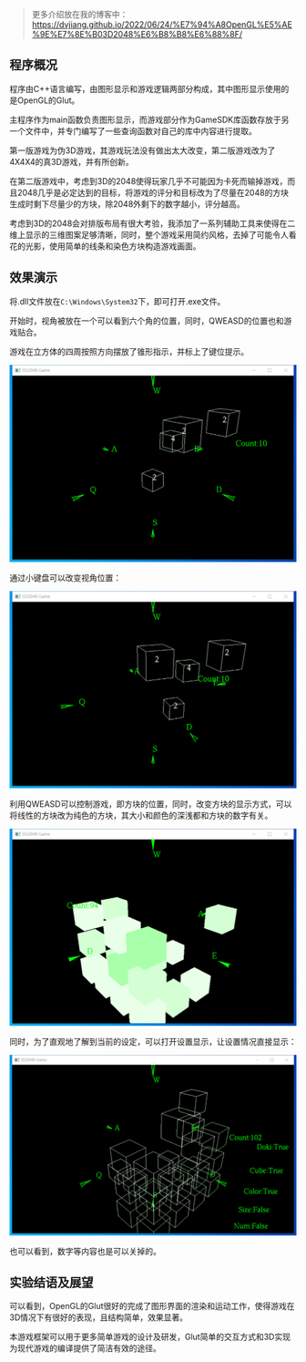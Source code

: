 

> 更多介绍放在我的博客中：https://dvjiang.github.io/2022/06/24/%E7%94%A8OpenGL%E5%AE%9E%E7%8E%B03D2048%E6%B8%B8%E6%88%8F/

## 程序概况

程序由C++语言编写，由图形显示和游戏逻辑两部分构成，其中图形显示使用的是OpenGL的Glut。

主程序作为main函数负责图形显示，而游戏部分作为GameSDK库函数存放于另一个文件中，并专门编写了一些查询函数对自己的库中内容进行提取。

第一版游戏为伪3D游戏，其游戏玩法没有做出太大改变，第二版游戏改为了4X4X4的真3D游戏，并有所创新。

在第二版游戏中，考虑到3D的2048使得玩家几乎不可能因为卡死而输掉游戏，而且2048几乎是必定达到的目标，将游戏的评分和目标改为了尽量在2048的方块生成时剩下尽量少的方块，除2048外剩下的数字越小，评分越高。

考虑到3D的2048会对排版布局有很大考验，我添加了一系列辅助工具来使得在二维上显示的三维图案足够清晰，同时，整个游戏采用简约风格，去掉了可能令人看花的光影，使用简单的线条和染色方块构造游戏画面。

## 效果演示

将.dll文件放在`C:\Windows\System32`下，即可打开.exe文件。

开始时，视角被放在一个可以看到六个角的位置，同时，QWEASD的位置也和游戏贴合。

游戏在立方体的四周按照方向摆放了锥形指示，并标上了键位提示。

![p1](p1.png)

通过小键盘可以改变视角位置：

![p2](p2.png)

利用QWEASD可以控制游戏，即方块的位置，同时，改变方块的显示方式，可以将线性的方块改为纯色的方块，其大小和颜色的深浅都和方块的数字有关。

![p3](p3.png)

同时，为了直观地了解到当前的设定，可以打开设置显示，让设置情况直接显示：

![p4](p4.png)

也可以看到，数字等内容也是可以关掉的。

## 实验结语及展望

可以看到，OpenGL的Glut很好的完成了图形界面的渲染和运动工作，使得游戏在3D情况下有很好的表现，且结构简单，效果显著。

本游戏框架可以用于更多简单游戏的设计及研发，Glut简单的交互方式和3D实现为现代游戏的编译提供了简洁有效的途径。



